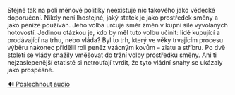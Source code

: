 
Stejně tak na poli měnové politiky neexistuje nic takového jako vědecké doporučení. Nikdy není lhostejné, jaký statek je jako prostředek směny a jako peníze používán. Jeho volba určuje směr změn v kupní síle vyvolaných hotovostí. Jedinou otázkou je, kdo by měl tuto volbu učinit: lidé kupující a prodávající na trhu, nebo vláda? Byl to trh, který ve věky trvajícím procesu výběru nakonec přidělil roli peněz vzácným kovům – zlatu a stříbru. Po dvě století se vlády snažily vměšovat do tržní volby prostředku směny. Ani ti nejzaslepenější etatisté si netroufají tvrdit, že tyto vládní snahy se ukázaly jako prospěšné.

[🔊 Poslechnout audio](/data/7-paragraphs/audio/chapter_79/para_006-Stejn-tak-na-poli-mnov-politiky-neexistuje-nic.mp3)
